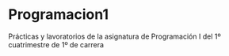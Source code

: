 # Programacion1
Prácticas y lavoratorios de la asignatura de Programación I del 1º cuatrimestre de 1º de carrera
